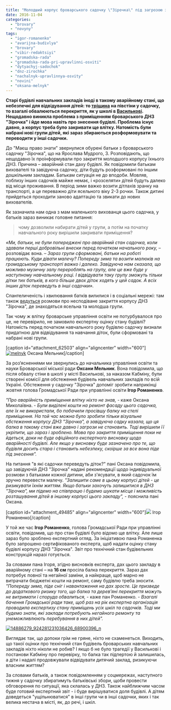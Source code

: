 ```yaml
---
title: "Молодший корпус броварського садочку \"Зірочка\" під загрозою закриття"
date: 2016-11-04
categories: 
  - "brovary"
  - "novyny"
tags: 
  - "igor-romanenko"
  - "avarijna-budivlya"
  - "brovary"
  - "vibir-redaktsiyi"
  - "gromadska-rada"
  - "gromadska-rada-pri-upravlinni-osviti"
  - "dytyachyj-sadochok"
  - "dnz-zirochka"
  - "nachalnyk-upravlinnya-osvity"
  - "novini"
  - "oksana-melnyk"
---
```


**Старі будівлі навчальних закладів іноді в такому аварійному стані, що небезпечні для відвідування дітей: то [тріщина](https://mpz.brovary.org/aktyvisty-pereviryly-shho-potribno-remontuvaty-u-brovarskyh-shkolah-ta-sadochkah/) на півстіни у садочку, то взагалі обвалюються перекриття, як у школі в [Василькові](http://www.unian.net/incidents/1565942-v-vasilkove-obrushilas-chast-shkolyi-foto.html). Нещодавно виникла проблема з приміщенням броварського ДНЗ "Зірочка" і йде мова навіть про знесення будівлі. Проблема існує давно, а корпус треба було закривати ще влітку. Натомість були набрані нові групи дітей, які зараз збираються розформовувати та переводити у інші садочки.**

До "Маєш право знати" звернулися обурені батьки з броварського садочку "Зірочка", що на Ярослава Мудрого, 3. Розповідають, що нещодавно їх проінформували про закриття молодшого корпусу їхнього ДНЗ. Причина – аварійний стан даху будівлі. Як повідомили батькам вихователі та завідуюча садочку, діти будуть розформовані по іншим дошкільним закладам. Батькам ситуація не до вподоби. Мовляв, поблизу інших садочків майже немає, і «розселяти» дітей будуть далеко від місця проживання. В період зими важко возити дітлахів зранку на транспорті, а це переважно діти ясельного віку 2-3 рочки. Також дитині прийдеться проходити заново адаптацію та звикати до нових вихователів.

Як зазначила нам одна з мам маленького вихованця цього садочка, у батьків зараз виникає головне питання:

> чому дозволили набирати дітей у групи, а потім на початку навчального року вирішили закривати приміщення?

_«Ми, батьки, не були попереджені про аварійний стан садочка, коли здавали перші добровільні внески перед початком начального року,_ – розповідає вона. – _Зараз групи сформовані, батьки на роботі працюють. Куди дівати малечу? Попереду зима та возити малюків на громадському транспорті важко і далеко. Завідуюча нам сказала, що можливо музичну залу перероблять на групу, але це вже буде у наступному навчальному році. І відвідувати таку групу зможуть тільки дітки тих батьків, в кого більше двох діток ходять у цей садок. А всіх інших діток переведуть в інші садочки»._

Спантеличеність і хвилювання батків вилилися і в соціальні мережі: там також [ведуться](https://www.facebook.com/groups/brovary/permalink/1412201325476496/?comment_id=1412276792135616&reply_comment_id=1412900318739930&ref=notif&notif_t=group_comment_reply&notif_id=1478241394698156) розмови про несподіване закриття корпусу ДНЗ "Зірочка", де знаходяться ясельна та молодша групи.

Так чому ж влітку броварське управління освіти не потурбувалося про це, не перевірило, не замовило експертну оцінку стану будівлі? Натомість перед початком навчального року будівлю садочку визнали придатною для відвідування та навчання діток, були сформовані та набрані нові групи.

\[caption id="attachment\_62503" align="aligncenter" width="600"\][![melnyk](https://mpz.brovary.org/wp-content/uploads/2016/11/melnyk.jpg)](https://mpz.brovary.org/wp-content/uploads/2016/11/melnyk.jpg) Оксана Мельник\[/caption\]

За роз’ясненнями ми звернулись до начальника управління освіти та науки Броварської міської ради **Оксани Мельник**. Вона повідомила, що після обвалу стіни в школі у місті Василькові, за наказом Кабміну, були створені комісії для обстеження будівель навчальних закладів по всій Україні. Обстеження у садочку "Зірочка" допоміг зробити наприкінці жовтня голова Громадської Ради при управлінні освіти **Ігор Романенко**.

_"Про аварійність приміщення влітку ніхто не знав,_ - каже Оксана Миколаївна. - _Були виділені кошти на ремонт фасаду цього садочка, але їх не використали, бо побачили просівшу балку на стелі приміщення. На той час можна було зробити тільки візуальне обстеження корпусу ДНЗ "Зірочка", а завідуюча садку казала, що ця балка в такому стані вже давно і загрози не становить. Тоді вирішили її укріпити, що зараз і зроблено. Мова про закриття приміщення поки не йдеться, доки не буде офіційного експертного висновку щодо аварійності будівлі. Але якщо у висновку буде зазначено про те, що будівля досить стара і становить небезпеку, скоірше за все вона піде під знесення"._

На питання "в які садочки переведуть діток?" пані Оксана повідомила, що завідуючій ДНЗ "Зірочка" надані рекомендації щодо індивідуальної розмови з батьками кожної дитини, аби з'ясувати, в який садочок їм зручно перевести малечу. _"Залишити саме в цьому корпусі дітей - це ризикувати їхнім життям. Якщо батьки захочуть залишитися в ДНЗ "Зірочка", ми підемо на співпрацю і будемо шукати місце і можливість розташування дітей в іншому корпусі цього закладу",_ - пояснила пані Оксана.

\[caption id="attachment\_49485" align="aligncenter" width="600"\][![](https://mpz.brovary.org/wp-content/uploads/2015/12/zlochynnist-shkolyariv-1.jpg)](https://mpz.brovary.org/wp-content/uploads/2015/12/zlochynnist-shkolyariv-1.jpg) Ігор Романенко\[/caption\]

У той же час **Ігор Романенко**, голова Громадської Ради при управлінні освіти, повідомив, що про стан будівлі було відомо ще влітку. Але лише зараз було зроблено експертний огляд. За ініціативою пана Романенка було запрошено сертифікованого експерта, щоб надати оцінку стану будівлі корпусу ДНЗ "Зірочка". Звіт про технічний стан будівельних конструкцій наразі готується.

За словами пана Ігоря, згідно висновків експерта, дах цього закладу в аварійному стані – на **16 см** просіла балка перекриття. Зараз дах потребує повної та негайної заміни, а найкраще, щоб марно не витрачати бюджетні кошти на ремонт, саму будівлю треба зносити. _"Попереду зима, піде сніг і навантаження на дах зросте. Це призведе до додаткового ризику того, що балка та дерев’яні перекриття можуть не витримати і споруда обвалиться,_ - каже пан Романенко. - _Взагалі бачення Громдської ради таке, щоб раз на рік експертна організація проводила експертизу стану приміщень усіх шкіл та садочків. Тоді ми будемо знати, які заклади потребують негайного ремонту та унеможливлюють перебування в них дітей"._

[![14886279_924281231036426_68900396_n](https://mpz.brovary.org/wp-content/uploads/2016/11/14886279_924281231036426_68900396_n.jpg)](https://mpz.brovary.org/wp-content/uploads/2016/11/14886279_924281231036426_68900396_n.jpg)

Виглядає так, що допоки грім не гряне, ніхто не схаменеться. Виходить, що такої оцінки про технічний стан будівель броварських навчальних закладів ніхто ніколи не робив? І якщо б не було трагедії у Василькові і постанови Кабміну про перевірку, то балка так підпертою й залишилась, а діти і надалі продовжували відвідувати дитячий заклад, ризикуючи власним життям?

За словами батьків, а також повідомленням у соцмережах, наступного тижня у садочку збиратимуть батьківські збори, щоби провести обговорення по ситуації, яка склалась у ДНЗ. Також найближчим часом буде готовий експертний звіт - і буде вирішуватися доля будівлі. А дітям доведеться "ущільнюватися" в інші групи чи в інші садочки, яких і так велика нестача в місті, як, до речі, і шкіл.
